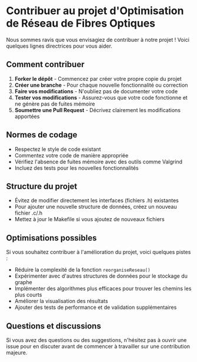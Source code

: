 # Contribuer au projet d'Optimisation de Réseau de Fibres Optiques

Nous sommes ravis que vous envisagiez de contribuer à notre projet ! Voici quelques lignes directrices pour vous aider.

## Comment contribuer

1. **Forker le dépôt** - Commencez par créer votre propre copie du projet
2. **Créer une branche** - Pour chaque nouvelle fonctionnalité ou correction
3. **Faire vos modifications** - N'oubliez pas de documenter votre code
4. **Tester vos modifications** - Assurez-vous que votre code fonctionne et ne génère pas de fuites mémoire
5. **Soumettre une Pull Request** - Décrivez clairement les modifications apportées

## Normes de codage

- Respectez le style de code existant
- Commentez votre code de manière appropriée
- Vérifiez l'absence de fuites mémoire avec des outils comme Valgrind
- Incluez des tests pour les nouvelles fonctionnalités

## Structure du projet

- Évitez de modifier directement les interfaces (fichiers .h) existantes
- Pour ajouter une nouvelle structure de données, créez un nouveau fichier .c/.h
- Mettez à jour le Makefile si vous ajoutez de nouveaux fichiers

## Optimisations possibles

Si vous souhaitez contribuer à l'amélioration du projet, voici quelques pistes :

- Réduire la complexité de la fonction `reorganiseReseau()`
- Expérimenter avec d'autres structures de données pour le stockage du graphe
- Implémenter des algorithmes plus efficaces pour trouver les chemins les plus courts
- Améliorer la visualisation des résultats
- Ajouter des tests de performance et de validation supplémentaires

## Questions et discussions

Si vous avez des questions ou des suggestions, n'hésitez pas à ouvrir une issue pour en discuter avant de commencer à travailler sur une contribution majeure. 